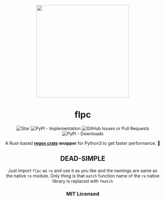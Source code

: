 <div align="center">
<img src="https://svgshare.com/i/17F2.svg" height="300">

# flpc
<img alt="Star" src="https://img.shields.io/badge/Please%20Give%20A%20Star%20%E2%AD%90-30323D">
<img alt="PyPI - Implementation" src="https://img.shields.io/pypi/implementation/flpc?style=flat-square">
<img alt="GitHub Issues or Pull Requests" src="https://img.shields.io/github/issues/itsmeadarsh2008/flpc?style=flat-square">
<img alt="PyPI - Downloads" src="https://img.shields.io/pypi/dd/flpc?style=flat-square">


A Rust-based **[regex crate](https://crates.io/crates/regex) wrapper** for Python3 to get faster performance. 👾

## DEAD-SIMPLE
Just import `flpc` as `re` and use it as you like and the namings are same as the native `re` module. Only thing is that `match` function name of the `re` native library is replaced with `fmatch`

### MIT Licensed

</div>
